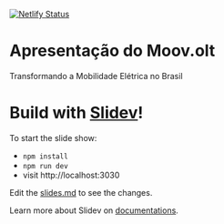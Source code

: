 [![Netlify Status](https://api.netlify.com/api/v1/badges/221d58b6-f2d6-4bdf-adbd-9653d79f1129/deploy-status)](https://app.netlify.com/sites/moovolt-presentation/deploys)
# Apresentação do Moov.olt
Transformando a Mobilidade Elétrica no Brasil


# Build with [Slidev](https://github.com/slidevjs/slidev)!

To start the slide show:

- `npm install`
- `npm run dev`
- visit http://localhost:3030

Edit the [slides.md](./slides.md) to see the changes.

Learn more about Slidev on [documentations](https://sli.dev/).
